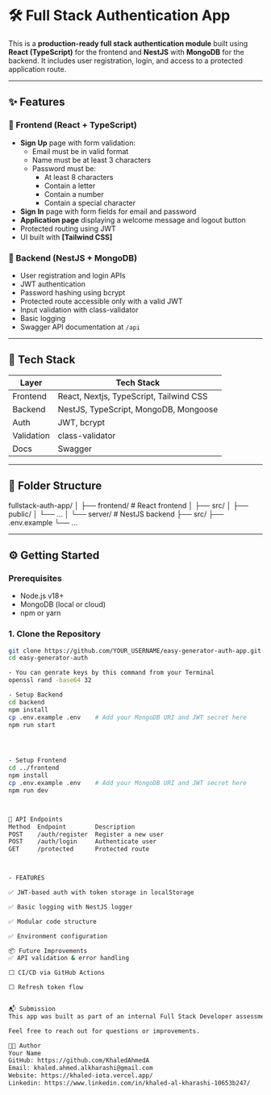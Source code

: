 # 🛠 Full Stack Authentication App

This is a **production-ready full stack authentication module** built using **React (TypeScript)** for the frontend and **NestJS** with **MongoDB** for the backend. It includes user registration, login, and access to a protected application route.

---

## ✨ Features

### 🔐 Frontend (React + TypeScript)
- **Sign Up** page with form validation:
  - Email must be in valid format
  - Name must be at least 3 characters
  - Password must be:
    - At least 8 characters
    - Contain a letter
    - Contain a number
    - Contain a special character
- **Sign In** page with form fields for email and password
- **Application page** displaying a welcome message and logout button
- Protected routing using JWT
- UI built with **[Tailwind CSS]**

### 🔧 Backend (NestJS + MongoDB)
- User registration and login APIs
- JWT authentication
- Password hashing using bcrypt
- Protected route accessible only with a valid JWT
- Input validation with class-validator
- Basic logging
- Swagger API documentation at `/api`

---

## 🚀 Tech Stack

| Layer      | Tech Stack                  |
|------------|-----------------------------|
| Frontend   | React, Nextjs, TypeScript, Tailwind CSS |
| Backend    | NestJS, TypeScript, MongoDB, Mongoose |
| Auth       | JWT, bcrypt |
| Validation | class-validator |
| Docs       | Swagger |

---

## 📁 Folder Structure

fullstack-auth-app/
│
├── frontend/ # React frontend
│ ├── src/
│ ├── public/
│ └── ...
│
└── server/ # NestJS backend
├── src/
├── .env.example
└── ...





---

## ⚙️ Getting Started

### Prerequisites

- Node.js v18+
- MongoDB (local or cloud)
- npm or yarn

### 1. Clone the Repository

```bash
git clone https://github.com/YOUR_USERNAME/easy-generator-auth-app.git
cd easy-generator-auth

- You can genrate keys by this command from your Terminal
openssl rand -base64 32 

- Setup Backend
cd backend
npm install
cp .env.example .env    # Add your MongoDB URI and JWT secret here
npm run start




- Setup Frontend
cd ../frontend
npm install
cp .env.example .env    # Add your MongoDB URI and JWT secret here
npm run dev



🔐 API Endpoints
Method	Endpoint	    Description
POST	/auth/register	Register a new user
POST	/auth/login	    Authenticate user
GET	    /protected	    Protected route



- FEATURES

✅ JWT-based auth with token storage in localStorage

✅ Basic logging with NestJS logger

✅ Modular code structure

✅ Environment configuration

📦 Future Improvements
✅ API validation & error handling

⬜ CI/CD via GitHub Actions

⬜ Refresh token flow


📬 Submission
This app was built as part of an internal Full Stack Developer assessment.

Feel free to reach out for questions or improvements.

👨‍💻 Author
Your Name
GitHub: https://github.com/KhaledAhmedA
Email: khaled.ahmed.alkharashi@gmail.com
Website: https://khaled-iota.vercel.app/
Linkedin: https://www.linkedin.com/in/khaled-al-kharashi-10653b247/

